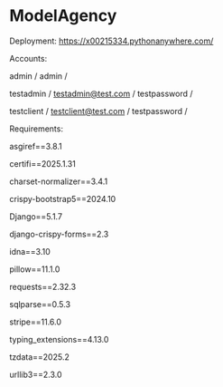# ModelAgency
Deployment:
https://x00215334.pythonanywhere.com/


Accounts:

admin /
admin /

testadmin /
testadmin@test.com /
testpassword /

testclient /
testclient@test.com /
testpassword /


Requirements:

asgiref==3.8.1

certifi==2025.1.31

charset-normalizer==3.4.1

crispy-bootstrap5==2024.10

Django==5.1.7

django-crispy-forms==2.3

idna==3.10

pillow==11.1.0

requests==2.32.3

sqlparse==0.5.3

stripe==11.6.0

typing_extensions==4.13.0

tzdata==2025.2

urllib3==2.3.0
